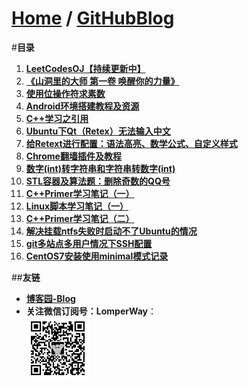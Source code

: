 [Home](http://bbxytl.github.io) / [**GitHubBlog**](https://github.com/bbxytl/bbxytl.github.com/tree/master/blog#home--githubblog)
=================

#**目录**
1. [**LeetCodesOJ【持续更新中】**](https://github.com/bbxytl/LeetCodesOJ/blob/master/README.md#githubblog--leetcodesoj)
2. [**《山洞里的大师 第一卷 唤醒你的力量》**](https://github.com/bbxytl/TheMasterInMountainCave#githubblog--themasterinmountaincave)
3. [**使用位操作符求素数**](https://github.com/bbxytl/Lean_Demos/tree/master/GetPrimes#githubblog-) 
4. [**Android环境搭建教程及资源**](./pages/1_Android环境搭建教程及资源.md#githubblog-) 
5. [**C++学习之引用**](./pages/2_C++学习之引用.md#githubblog-)
6. [**Ubuntu下Qt（Retex）无法输入中文**](./pages/3_Ubuntu下Qt（Retex）无法输入中文.md#githubblog-) 
7. [**给Retext进行配置：语法高亮、数学公式、自定义样式**](./pages/4_给Retext进行配置.md#githubblog-)
8. [**Chrome翻墙插件及教程**](./pages/5_最简单翻墙软件-Chrome插件及教程.md#githubblog-)
9. [**数字(int)转字符串和字符串转数字(int)**](https://github.com/bbxytl/Lean_Demos/tree/master/Int_String_Convert/数字转字符串和字符串转数字.md#githubblog-)
10. [**STL容器及算法题：删除奇数的QQ号**](https://github.com/bbxytl/Lean_Demos/tree/master/QQ_Delete_STL/STL容器及算法题：删除奇数的QQ号.md#githubblog-)
11. [**C++Primer学习笔记（一）**](./pages/6_C++Primer学习笔记（一）.md#githubblog-)
12. [**Linux脚本学习笔记（一）**](./pages/7_Linux脚本学习笔记（一）.md#githubblog-)
13. [**C++Primer学习笔记（二）**](./pages/8_C++Primer学习笔记（二）.md#githubblog-)
14. [**解决挂载ntfs失败时启动不了Ubuntu的情况**](./pages/9_解决挂载ntfs失败时启动不了Ubuntu的情况.md#githubblog-)
15. [**git多站点多用户情况下SSH配置**](./pages/10_git多站点多用户情况下SSH配置.md#githubblog-)
16. [**CentOS7安装使用minimal模式记录**](./pages/11_CentOS7安装使用minimal模式记录.md#githubblog-)


##**友链**
- [**博客园-Blog**](http://www.cnblogs.com/lomper/)
- **关注微信订阅号：LomperWay**：     
	![](./pages/images/qrcodes/qrcode_100.jpg)
